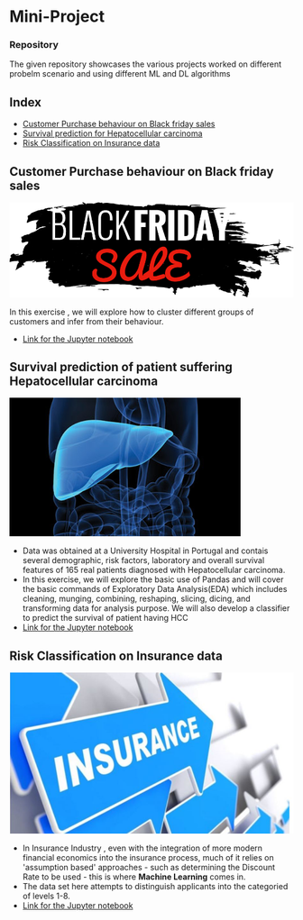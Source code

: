 # Mini-Project

### Repository

The given repository showcases the various projects worked on different probelm scenario and using different ML and DL algorithms

## Index
-  [Customer Purchase behaviour on Black friday sales](#section1)<br>
-  [Survival prediction for Hepatocellular carcinoma](#section2)<br>
-  [Risk Classification on Insurance data](#section3)<br>

<a id=section1></a>
## Customer Purchase behaviour on Black friday sales
![alt text](https://raw.githubusercontent.com/VijayMukkala/Machine-Learning-with-Python/master/Balck%20Friday%20Sales%20Behaviour%20based%20on%20pruchase%20and%20Sales%20prediction/Black-Friday-Sale-Banner.png)

In this exercise , we will explore how to cluster different groups of customers and infer from their behaviour.

- [Link for the Jupyter notebook](https://github.com/VijayMukkala/Machine-Learning-with-Python/blob/master/Balck%20Friday%20Sales%20Behaviour%20based%20on%20pruchase%20and%20Sales%20prediction/Customer%20Purchase%20Behaviour.ipynb)

<a id=section2></a>
## Survival prediction of patient suffering Hepatocellular carcinoma

![alt text](https://raw.githubusercontent.com/VijayMukkala/Machine-Learning-with-Python/master/Images/liver-large-thumb.jpg)

- Data was obtained at a University Hospital in Portugal and contais several demographic, risk factors, laboratory and overall survival features of 165 real patients diagnosed with Hepatocellular carcinoma.
- In this exercise, we will explore the basic use of Pandas and will cover the basic commands of Exploratory Data Analysis(EDA) which includes cleaning, munging, combining, reshaping, slicing, dicing, and transforming data for analysis purpose. We will also develop a classifier to predict the survival of patient having HCC
- [Link for the Jupyter notebook](https://github.com/VijayMukkala/Machine-Learning-with-Python/blob/master/Survival%20prediction_Hcc/hcc_survival_1.ipynb)

<a id=section3></a>
## Risk Classification on Insurance data

![alt text](https://raw.githubusercontent.com/VijayMukkala/Machine-Learning-with-Python/master/Images/Insurance.JPG)


- In Insurance Industry , even with the integration of more modern financial economics into the insurance process, much of it relies on 'assumption based' approaches - such as determining the Discount Rate to be used - this is where __Machine Learning__ comes in.
- The data set here attempts to distinguish applicants into the categoried of levels 1-8.
- [Link for the Jupyter notebook](https://github.com/VijayMukkala/Machine-Learning-with-Python/blob/master/Risk%20Classification%20on%20Insurance%20data/Insurance_data.ipynb)
